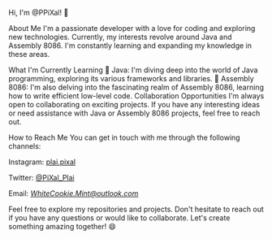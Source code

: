 Hi, I'm @PPiXal! 👋

About Me
I'm a passionate developer with a love for coding and exploring new technologies. Currently, my interests revolve around Java and Assembly 8086. I'm constantly learning and expanding my knowledge in these areas.

What I'm Currently Learning
🌱 Java: I'm diving deep into the world of Java programming, exploring its various frameworks and libraries.
🌱 Assembly 8086: I'm also delving into the fascinating realm of Assembly 8086, learning how to write efficient low-level code.
Collaboration Opportunities
I'm always open to collaborating on exciting projects. If you have any interesting ideas or need assistance with Java or Assembly 8086 projects, feel free to reach out.

How to Reach Me
You can get in touch with me through the following channels:

Instagram: [plai.pixal](https://www.instagram.com/plai.pixal/)

Twitter: [@PiXal_Plai](https://twitter.com/PiXal_Plai)

Email: *WhiteCookie.Mint@outlook.com*

Feel free to explore my repositories and projects. Don't hesitate to reach out if you have any questions or would like to collaborate. Let's create something amazing together! 😄
